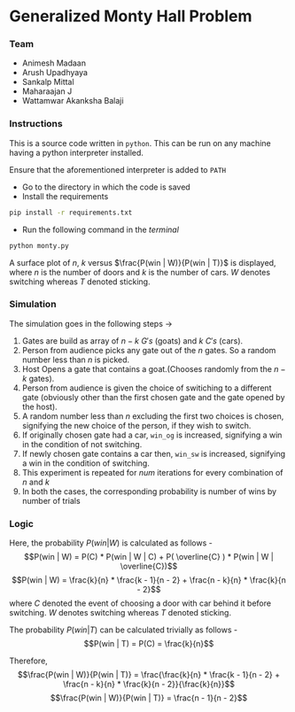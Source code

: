 # Generalized Monty Hall Problem

### Team
- Animesh Madaan
- Arush Upadhyaya
- Sankalp Mittal
- Maharaajan J
- Wattamwar Akanksha Balaji

### Instructions
This is a source code written in `python`. This can be run on any machine having a python interpreter installed. 

Ensure that the aforementioned interpreter is added to `PATH`

- Go to the directory in which the code is saved 
- Install the requirements
```bash 
pip install -r requirements.txt
```
- Run the following command in the *terminal* 
```bash
python monty.py
```
A surface plot of $n$, $k$ versus $\frac{P(win | W)}{P(win | T)}$ is displayed, where $n$ is the number of doors and $k$ is the number of cars. 
$W$ denotes switching whereas $T$ denoted sticking. 

### Simulation
The simulation goes in the following steps &rarr;

1. Gates are build as array of $n-k$ $G's$ (goats) and $k$ $C's$ (cars).
2. Person from audience picks any gate out of the $n$ gates. So a random number less than $n$ is picked.
3. Host Opens a gate that contains a goat.(Chooses randomly from the $n-k$ gates).
4. Person from audience is given the choice of switiching to a different gate (obviously other than the first chosen gate and the gate opened by the host).
5. A random number less than $n$ excluding the first two choices is chosen, signifying the new choice of the person, if they wish to switch.
6. If originally chosen gate had a car, `win_og` is increased, signifying a win in the condition of not switching.
7. If newly chosen gate contains a car then, `win_sw` is increased, signifying a win in the condition of switching.
8. This experiment is repeated for $num$ iterations for every combination of $n$ and $k$
9. In both the cases, the corresponding probability is number of wins by number of trials

### Logic

Here, the probability $P(win | W)$ is calculated as follows -
$$P(win | W) = P(C) * P(win | W | C) + P( \overline{C} ) * P(win | W | \overline{C})$$
$$P(win | W) = \frac{k}{n} * \frac{k - 1}{n - 2} + \frac{n - k}{n} * \frac{k}{n - 2}$$
where $C$ denoted the event of choosing a door with car behind it before switching.
$W$ denotes switching whereas $T$ denoted sticking. 

The probability $P(win | T)$ can be calculated trivially as follows -
$$P(win | T) = P(C) = \frac{k}{n}$$

Therefore,
$$\frac{P(win | W)}{P(win | T)} = \frac{\frac{k}{n} * \frac{k - 1}{n - 2} + \frac{n - k}{n} * \frac{k}{n - 2}}{\frac{k}{n}}$$
$$\frac{P(win | W)}{P(win | T)} = \frac{n - 1}{n - 2}$$